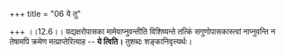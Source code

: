+++
title = "06 ये तु"

+++
।।12.6।। यद्यक्षरोपासका मामेवाप्नुवन्तीति विशिष्यन्ते तत्किं
सगुणोपासकास्त्वां नाप्नुवन्ति न तेषामपि क्रमेण मत्प्राप्तेरित्याह --
**ये त्विति।** तुशब्दः शङ्कानिवृत्त्यर्थः।
